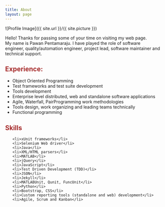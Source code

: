 ```yaml
---
title: About
layout: page
---
```

![Profile Image]({{ site.url }}/{{ site.picture }})

<p>Hello! Thanks for passing some of your time on visiting my web page.<br/>
My name is Pawan Pentamaraju. I have played the role of software engineer, quality/automation engineer, project lead,
software maintainer and technical support.</p>

<h2 style="color: brown">Experience:</h2>
<ul class="skill-list">
	<li>Object Oriented Programming</li>
	<li>Test frameworks and test suite development </li>
	<li>Tools development</li>
	<li>Enterprise level distributed, web and standalone software applications</li>
	<li>Agile, Waterfall, PairProgramming work methodologies</li>
	<li>Tools design, work organizing and leading teams technically</li>
	<li>Functional programming</li>
</ul>

<h2 style="color: brown">Skills</h2>

<ul class="skill-list">

	<li>xUnit frameworks</li>
	<li>Selenium Web driver</li>
	<li>Java</li>
	<li>XML/HTML parsers</li>
	<li>MATLAB</li>
	<li>jQuery</li>
	<li>JavaScript</li>
	<li>Test Driven Development (TDD)</li>
	<li>JSON</li>
	<li>Jekyll</li>
	<li>MATLABUnit, Qunit, FuncUnit</li>
	<li>Python</li>
	<li>Bootstrap, CSS</li>
	<li>Custom reporting tools (standalone and web) development</li>
	<li>Agile, Scrum and Kanban</li>
	
</ul>

<!--h2>Projects</h2-->

<!--ul>
	<li><a href="https://github.com/">Lorem Lorem</a></li>
	<li><a href="https://github.com/">Ipsum Dolor</a></li>
	<li><a href="https://github.com/">Dolor Lorem</a></li>
</ul-->
